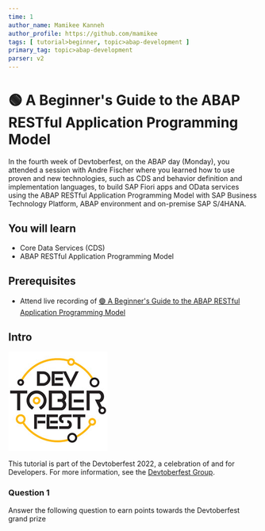 ```yaml
---
time: 1
author_name: Mamikee Kanneh
author_profile: https://github.com/mamikee
tags: [ tutorial>beginner, topic>abap-development ]
primary_tag: topic>abap-development
parser: v2
---
```

 
# 🟢 A Beginner's Guide to the ABAP RESTful Application Programming Model

<!-- description --> In the fourth week of Devtoberfest, on the ABAP day (Monday), you attended a session with Andre Fischer where you learned how to use proven and new technologies, such as CDS and behavior definition and implementation languages, to build SAP Fiori apps and OData services using the ABAP RESTful Application Programming Model with SAP Business Technology Platform, ABAP environment and on-premise SAP S/4HANA.
## You will learn

- Core Data Services (CDS)
- ABAP RESTful Application Programming Model 

## Prerequisites

- Attend live recording of [🟢 A Beginner's Guide to the ABAP RESTful Application Programming Model](https://groups.community.sap.com/t5/devtoberfest/a-beginner-s-guide-to-the-abap-restful-application-programming/ec-p/9006#M40)
  
## Intro

![Devtoberfest](Devtoberfest.jpg)

This tutorial is part of the Devtoberfest 2022, a celebration of and for Developers. For more information, see the [Devtoberfest Group](https://groups.community.sap.com/t5/devtoberfest/gh-p/Devtoberfest).

### Question 1

Answer the following question to earn points towards the Devtoberfest grand prize
